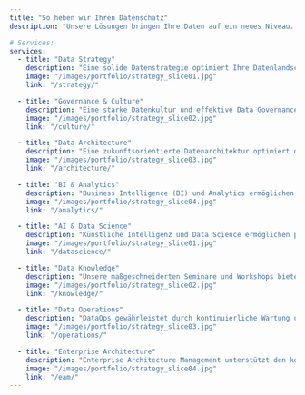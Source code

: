 ```yaml
---
title: "So heben wir Ihren Datenschatz"
description: "Unsere Lösungen bringen Ihre Daten auf ein neues Niveau. Entdecken Sie, wie wir mit innovativen Ansätzen Ihre Daten transformieren und in wertvolle Einblicke sowie strategische Vorteile umwandeln."

# Services:
services:
  - title: "Data Strategy"
    description: "Eine solide Datenstrategie optimiert Ihre Datenlandschaft, schafft Mehrwert und erschließt neue Geschäftsfelder durch Anpassung von Prozessen oder den Einsatz Künstlicher Intelligenz."
    image: "/images/portfolio/strategy_slice01.jpg"
    link: "/strategy/"

  - title: "Governance & Culture"
    description: "Eine starke Datenkultur und effektive Data Governance sind entscheidend für fundierte, datenbasierte Entscheidungen, steigern die Effizienz und sorgen so für Wettbewerbsvorteile."
    image: "/images/portfolio/strategy_slice02.jpg"
    link: "/culture/"

  - title: "Data Architecture"
    description: "Eine zukunftsorientierte Datenarchitektur optimiert die Nutzung Ihrer Daten, eröffnet neue Geschäftsmöglichkeiten und fördert Innovationen."
    image: "/images/portfolio/strategy_slice03.jpg"
    link: "/architecture/"

  - title: "BI & Analytics"
    description: "Business Intelligence (BI) und Analytics ermöglichen fundierte Entscheidungen, Identifizierung von Potenzialen und eine datenbasierte Unternehmensoptimierung."
    image: "/images/portfolio/strategy_slice04.jpg"
    link: "/analytics/"

  - title: "AI & Data Science"
    description: "Künstliche Intelligenz und Data Science ermöglichen präzisere Vorhersagen und optimieren Geschäftsstrategien, indem sie wertvolle Erkenntnisse aus großen Datenmengen gewinnen."
    image: "/images/portfolio/strategy_slice01.jpg"
    link: "/datascience/"

  - title: "Data Knowledge"
    description: "Unsere maßgeschneiderten Seminare und Workshops bieten praxisnahes Lernen, während kontinuierliche Schulungen und eine aktuelle Wissensdatenbank das Know-how im Unternehmen sichern."
    image: "/images/portfolio/strategy_slice02.jpg"
    link: "/knowledge/"

  - title: "Data Operations"
    description: "DataOps gewährleistet durch kontinuierliche Wartung und Optimierung eine stabile, skalierbare Dateninfrastruktur. Es verbessert die Datenqualität, beschleunigt die Verarbeitung und senkt Kosten."
    image: "/images/portfolio/strategy_slice03.jpg"
    link: "/operations/"

  - title: "Enterprise Architecture"
    description: "Enterprise Architecture Management unterstützt den kontinuierlichen Abgleich von Technologie und Geschäftsstrategie, um sicherzustellen, dass Ihre IT anpassungsfähig & zukunftssicher ist."
    image: "/images/portfolio/strategy_slice04.jpg"
    link: "/eam/"
---
```


